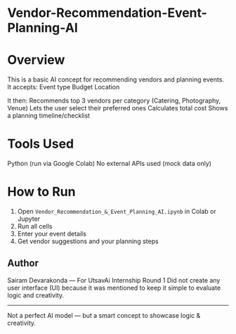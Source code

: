 # Vendor-Recommendation-Event-Planning-AI

# Overview
This is a basic AI concept for recommending vendors and planning events. It accepts:
Event type
Budget
Location

It then:
Recommends top 3 vendors per category (Catering, Photography, Venue)
 Lets the user select their preferred ones
 Calculates total cost
 Shows a planning timeline/checklist

# Tools Used
  Python (run via Google Colab)
  No external APIs used (mock data only)

# How to Run
1. Open `Vendor_Recommendation_&_Event_Planning_AI.ipynb` in Colab or Jupyter
2. Run all cells
3. Enter your event details
4. Get vendor suggestions and your planning steps


## Author
Sairam Devarakonda — For UtsavAi Internship Round 1
Did not create any user interface (UI) because it was mentioned to keep it simple to evaluate logic and creativity.

---

 Not a perfect AI model — but a smart concept to showcase logic & creativity.
